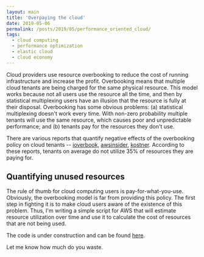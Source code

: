 ```yaml
---
layout: main
title: 'Overpaying the cloud'
date: 2019-05-06
permalink: /posts/2019/05/performance_oriented_cloud/
tags:
  - cloud computing
  - performance optimization
  - elastic cloud
  - cloud economy
---
```


Cloud providers use resource overbooking to reduce the cost of running infrastructure and increase the profit. Overbooking means that multiple cloud tenants are being charged for the same physical resource. This model works because not all users use the resource all the time, and then by statistical multiplexing users have an illusion that the resource is fully at their disposal. Overbooking has some obvious problems: (a) statistical multiplexing doesn't work every time. With non-zero probability multiple tenants will use the same resource, which causes poor and unpredictable performance; and (b) tenants pay for the resources they don't use.

There are various reports that quantify negative effects of the overbooking policy on cloud tenants -- [ioverbook](https://ieeexplore.ieee.org/abstract/document/6973784), [awsinsider](https://awsinsider.net/articles/2017/11/20/rightscale-aws-overpay-6-billion.aspx), [kostner](https://kostner.com/2019/02/28/there-is-no-reason-to-overpay-for-cloud/). According to these reports, tenants on average do not utilize 35% of resources they are paying for.


Quantifying unused resources
------

The rule of thumb for cloud computing users is pay-for-what-you-use. Obviously, the overbooking model is far from providing this policy. The first step in fighting it is to make cloud users aware of the existence of this problem. Thus, I'm writing a simple script for AWS that will estimate resource utilization over time and use it to calculate the cost of resources that are not being used.

The code is under construction and can be found [here](https://github.com/vojislavdjukic/cloud-waste-meter).

Let me know how much do you waste.